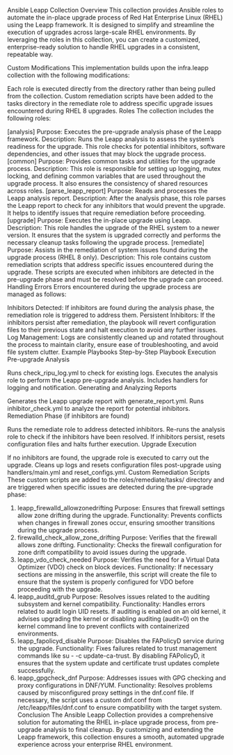 Ansible Leapp Collection
Overview
This collection provides Ansible roles to automate the in-place upgrade process of Red Hat Enterprise Linux (RHEL) using the Leapp framework. It is designed to simplify and streamline the execution of upgrades across large-scale RHEL environments. By leveraging the roles in this collection, you can create a customized, enterprise-ready solution to handle RHEL upgrades in a consistent, repeatable way.

Custom Modifications
This implementation builds upon the infra.leapp collection with the following modifications:

Each role is executed directly from the directory rather than being pulled from the collection.
Custom remediation scripts have been added to the tasks directory in the remediate role to address specific upgrade issues encountered during RHEL 8 upgrades.
Roles
The collection includes the following roles:

[analysis]
Purpose: Executes the pre-upgrade analysis phase of the Leapp framework.
Description: Runs the Leapp analysis to assess the system’s readiness for the upgrade. This role checks for potential inhibitors, software dependencies, and other issues that may block the upgrade process.
[common]
Purpose: Provides common tasks and utilities for the upgrade process.
Description: This role is responsible for setting up logging, mutex locking, and defining common variables that are used throughout the upgrade process. It also ensures the consistency of shared resources across roles.
[parse_leapp_report]
Purpose: Reads and processes the Leapp analysis report.
Description: After the analysis phase, this role parses the Leapp report to check for any inhibitors that would prevent the upgrade. It helps to identify issues that require remediation before proceeding.
[upgrade]
Purpose: Executes the in-place upgrade using Leapp.
Description: This role handles the upgrade of the RHEL system to a newer version. It ensures that the system is upgraded correctly and performs the necessary cleanup tasks following the upgrade process.
[remediate]
Purpose: Assists in the remediation of system issues found during the upgrade process (RHEL 8 only).
Description: This role contains custom remediation scripts that address specific issues encountered during the upgrade. These scripts are executed when inhibitors are detected in the pre-upgrade phase and must be resolved before the upgrade can proceed.
Handling Errors
Errors encountered during the upgrade process are managed as follows:

Inhibitors Detected: If inhibitors are found during the analysis phase, the remediation role is triggered to address them.
Persistent Inhibitors: If the inhibitors persist after remediation, the playbook will revert configuration files to their previous state and halt execution to avoid any further issues.
Log Management: Logs are consistently cleaned up and rotated throughout the process to maintain clarity, ensure ease of troubleshooting, and avoid file system clutter.
Example Playbooks
Step-by-Step Playbook Execution
Pre-upgrade Analysis

Runs check_ripu_log.yml to check for existing logs.
Executes the analysis role to perform the Leapp pre-upgrade analysis.
Includes handlers for logging and notification.
Generating and Analyzing Reports

Generates the Leapp upgrade report with generate_report.yml.
Runs inhibitor_check.yml to analyze the report for potential inhibitors.
Remediation Phase (if inhibitors are found)

Runs the remediate role to address detected inhibitors.
Re-runs the analysis role to check if the inhibitors have been resolved.
If inhibitors persist, resets configuration files and halts further execution.
Upgrade Execution

If no inhibitors are found, the upgrade role is executed to carry out the upgrade.
Cleans up logs and resets configuration files post-upgrade using handlers/main.yml and reset_configs.yml.
Custom Remediation Scripts
These custom scripts are added to the roles/remediate/tasks/ directory and are triggered when specific issues are detected during the pre-upgrade phase:

1. leapp_firewalld_allowzonedrifting
Purpose: Ensures that firewall settings allow zone drifting during the upgrade.
Functionality: Prevents conflicts when changes in firewall zones occur, ensuring smoother transitions during the upgrade process.
2. firewalld_check_allow_zone_drifting
Purpose: Verifies that the firewall allows zone drifting.
Functionality: Checks the firewall configuration for zone drift compatibility to avoid issues during the upgrade.
3. leapp_vdo_check_needed
Purpose: Verifies the need for a Virtual Data Optimizer (VDO) check on block devices.
Functionality: If necessary sections are missing in the answerfile, this script will create the file to ensure that the system is properly configured for VDO before proceeding with the upgrade.
4. leapp_auditd_grub
Purpose: Resolves issues related to the auditing subsystem and kernel compatibility.
Functionality: Handles errors related to audit login UID resets. If auditing is enabled on an old kernel, it advises upgrading the kernel or disabling auditing (audit=0) on the kernel command line to prevent conflicts with containerized environments.
5. leapp_fapolicyd_disable
Purpose: Disables the FAPolicyD service during the upgrade.
Functionality: Fixes failures related to trust management commands like su - -c update-ca-trust. By disabling FAPolicyD, it ensures that the system update and certificate trust updates complete successfully.
6. leapp_gpgcheck_dnf
Purpose: Addresses issues with GPG checking and proxy configurations in DNF/YUM.
Functionality: Resolves problems caused by misconfigured proxy settings in the dnf.conf file. If necessary, the script uses a custom dnf.conf from /etc/leapp/files/dnf.conf to ensure compatibility with the target system.
Conclusion
The Ansible Leapp Collection provides a comprehensive solution for automating the RHEL in-place upgrade process, from pre-upgrade analysis to final cleanup. By customizing and extending the Leapp framework, this collection ensures a smooth, automated upgrade experience across your enterprise RHEL environment.
